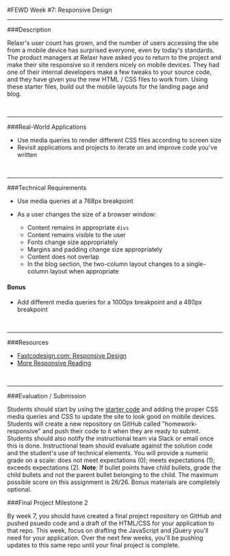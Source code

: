 #FEWD Week #7: Responsive Design

---


###Description 


Relaxr's user count has grown, and the number of users accessing the site from a mobile device has surprised everyone, even by today's standards. The product managers at Relaxr have asked you to return to the project and make their site responsive so it renders nicely on mobile devices. They had one of their internal developers make a few tweaks to your source code, and they have given you the new HTML / CSS files to work from. Using these starter files, build out the mobile layouts for the landing page and blog.

<br>

---


###Real-World Applications

- Use media queries to render different CSS files according to screen size
- Revisit applications and projects to iterate on and improve code you've written 


<br>

---


###Technical Requirements 

- Use media queries at a 768px breakpoint
- As a user changes the size of a browser window:

  - Content remains in appropriate ```divs```
  - Content remains visible to the user 
  - Fonts change size appropriately 
  - Margins and padding change size appropriately 
  - Content does not overlap 
  - In the blog section, the two-column layout changes to a single-column layout when appropriate 

#### Bonus

- Add different media queries for a 1000px breakpoint and a 480px breakpoint

<br>

---

###Resources


- [Fastcodesign.com: Responsive Design](http://www.fastcodesign.com/3038367/9-gifs-that-explain-responsive-design-brilliantly)
- [More Responsive Reading](http://bradfrost.github.io/this-is-responsive/)


<br>

---

###Evaluation / Submission

Students should start by using the [starter code](starter_code/) and adding the proper CSS media queries and CSS to update the site to look good on mobile devices. Students will create a new repository on GitHub called "homework-responsive" and push their code to it when they are ready to submit. Students should also notify the instructional team via Slack or email once this is done. Instructional team should evaluate against the solution code and the student's use of technical elements. You will provide a numeric grade on a scale: does not meet expectations (0); meets expectations (1); exceeds expectations (2).  **Note**: If bullet points have child bullets, grade the child bullets and not the parent bullet belonging to the child. The maximum possible score on this assignment is 26/26. Bonus materials are completely optional.

###Final Project Milestone 2

By week 7, you should have created a final project repository on GitHub and pushed psuedo code and a draft of the HTML/CSS for your application to that repo.  This week, focus on drafting the JavaScript and jQuery you'll need for your application. Over the next few weeks, you'll be pushing updates to this same repo until your final project is complete.
